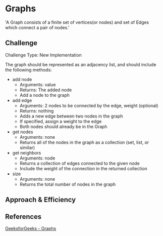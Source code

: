 # Graphs
'A Graph consists of a finite set of vertices(or nodes) and set of Edges which connect a pair of nodes.'

## Challenge

Challenge Type: New Implementation

The graph should be represented as an adjacency list, and should include the following methods:

- add node
  - Arguments: value
  - Returns: The added node
  - Add a node to the graph
- add edge
  - Arguments: 2 nodes to be connected by the edge, weight (optional)
  - Returns: nothing
  - Adds a new edge between two nodes in the graph
  - If specified, assign a weight to the edge
  - Both nodes should already be in the Graph
- get nodes
  - Arguments: none
  - Returns all of the nodes in the graph as a collection (set, list, or similar)
- get neighbors
  - Arguments: node
  - Returns a collection of edges connected to the given node
  - Include the weight of the connection in the returned collection
- size
  - Arguments: none
  - Returns the total number of nodes in the graph

## Approach & Efficiency
<!-- What approach did you take? Why? What is the Big O space/time for this approach? -->

## References
[GeeksforGeeks - Graphs](https://www.geeksforgeeks.org/graph-data-structure-and-algorithms/)
